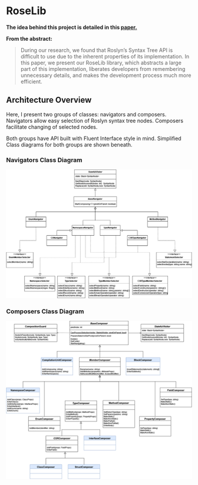 # RoseLib

**The idea behind this project is detailed in this [paper.](http://www.eventiotic.com/eventiotic/files/Papers/URL/20bd5c00-5abe-43ff-86b6-64c2941d67ce.pdf)** 

**From the abstract:**
> During our research, we found that Roslyn’s Syntax Tree API is difficult to use due to the inherent properties of its implementation. In this paper, we present our RoseLib library, which abstracts a large part of this implementation, liberates developers from remembering unnecessary details, and makes the development process much more efficient.

## Architecture Overview

Here, I present two groups of classes: navigators and composers. Navigators allow easy selection of Roslyn syntax tree nodes. Composers facilitate changing of selected nodes. 

Both groups have API built with Fluent Interface style in mind. Simplified Class diagrams for both groups are shown beneath.

### Navigators Class Diagram
![Simplified class diagram showing navigators.](https://github.com/nenadTod/RoseLib/blob/master/09%20traversal%20CD.png)

### Composers Class Diagram

![Simplified class diagram showing composers.](https://github.com/nenadTod/RoseLib/blob/master/10%20composing%20CD.png)
